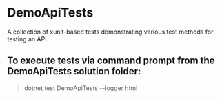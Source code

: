 # DemoApiTests
A collection of xunit-based tests demonstrating various test methods for testing an API.

## To execute tests via command prompt from the DemoApiTests solution folder:
> dotnet test DemoApiTests --logger html
